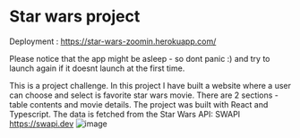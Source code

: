 # Star wars project

Deployment : https://star-wars-zoomin.herokuapp.com/

Please notice that the app might be asleep - so dont panic :) and try to launch again if it doesnt launch at the first time.

This is a  project challenge. In this project I have built a website where a user can choose and select is favorite star wars movie. There are 2 sections - table contents and movie details. The project was built with React and Typescript. The data is fetched from the Star Wars API: SWAPI https://swapi.dev
![image](https://user-images.githubusercontent.com/62177111/138610151-975440fb-25c0-482e-80dd-b4162ec9f00e.png)


